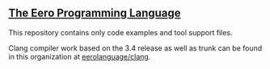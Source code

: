 <a href="http://eerolanguage.org">The Eero Programming Language</a>
-----------------------------

This repository contains only code examples and tool support files.

Clang compiler work based on the 3.4 release as well as trunk can be found in this organization at <a href="https://github.com/eerolanguage/clang">eerolanguage/clang<a/>.
  
